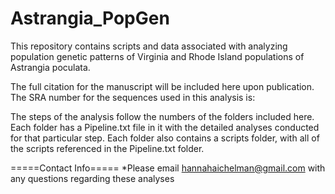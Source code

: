 # Astrangia_PopGen
This repository contains scripts and data associated with analyzing population genetic patterns of Virginia and Rhode Island populations of Astrangia poculata. 

The full citation for the manuscript will be included here upon publication.
The SRA number for the sequences used in this analysis is: 

The steps of the analysis follow the numbers of the folders included here. 
Each folder has a Pipeline.txt file in it with the detailed analyses conducted for that particular step. 
Each folder also contains a scripts folder, with all of the scripts referenced in the Pipeline.txt folder. 


=====Contact Info=====
*Please email hannahaichelman@gmail.com with any questions regarding these analyses
